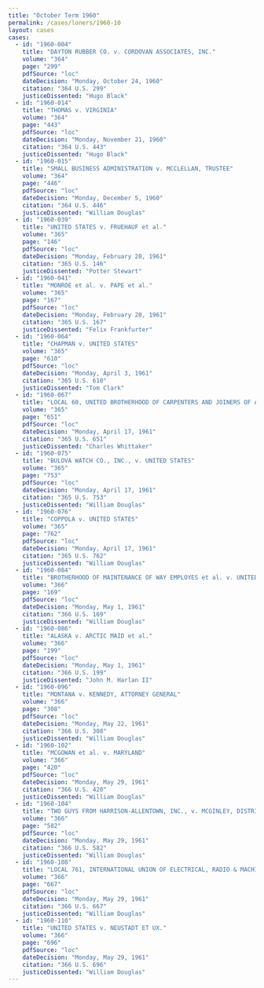```yaml
---
title: "October Term 1960"
permalink: /cases/loners/1960-10
layout: cases
cases:
  - id: "1960-004"
    title: "DAYTON RUBBER CO. v. CORDOVAN ASSOCIATES, INC."
    volume: "364"
    page: "299"
    pdfSource: "loc"
    dateDecision: "Monday, October 24, 1960"
    citation: "364 U.S. 299"
    justiceDissented: "Hugo Black"
  - id: "1960-014"
    title: "THOMAS v. VIRGINIA"
    volume: "364"
    page: "443"
    pdfSource: "loc"
    dateDecision: "Monday, November 21, 1960"
    citation: "364 U.S. 443"
    justiceDissented: "Hugo Black"
  - id: "1960-015"
    title: "SMALL BUSINESS ADMINISTRATION v. MCCLELLAN, TRUSTEE"
    volume: "364"
    page: "446"
    pdfSource: "loc"
    dateDecision: "Monday, December 5, 1960"
    citation: "364 U.S. 446"
    justiceDissented: "William Douglas"
  - id: "1960-039"
    title: "UNITED STATES v. FRUEHAUF et al."
    volume: "365"
    page: "146"
    pdfSource: "loc"
    dateDecision: "Monday, February 20, 1961"
    citation: "365 U.S. 146"
    justiceDissented: "Potter Stewart"
  - id: "1960-041"
    title: "MONROE et al. v. PAPE et al."
    volume: "365"
    page: "167"
    pdfSource: "loc"
    dateDecision: "Monday, February 20, 1961"
    citation: "365 U.S. 167"
    justiceDissented: "Felix Frankfurter"
  - id: "1960-064"
    title: "CHAPMAN v. UNITED STATES"
    volume: "365"
    page: "610"
    pdfSource: "loc"
    dateDecision: "Monday, April 3, 1961"
    citation: "365 U.S. 610"
    justiceDissented: "Tom Clark"
  - id: "1960-067"
    title: "LOCAL 60, UNITED BROTHERHOOD OF CARPENTERS AND JOINERS OF AMERICA, AFL-CIO, et al. v. NATIONAL LABOR RELATIONS BOARD"
    volume: "365"
    page: "651"
    pdfSource: "loc"
    dateDecision: "Monday, April 17, 1961"
    citation: "365 U.S. 651"
    justiceDissented: "Charles Whittaker"
  - id: "1960-075"
    title: "BULOVA WATCH CO., INC., v. UNITED STATES"
    volume: "365"
    page: "753"
    pdfSource: "loc"
    dateDecision: "Monday, April 17, 1961"
    citation: "365 U.S. 753"
    justiceDissented: "William Douglas"
  - id: "1960-076"
    title: "COPPOLA v. UNITED STATES"
    volume: "365"
    page: "762"
    pdfSource: "loc"
    dateDecision: "Monday, April 17, 1961"
    citation: "365 U.S. 762"
    justiceDissented: "William Douglas"
  - id: "1960-084"
    title: "BROTHERHOOD OF MAINTENANCE OF WAY EMPLOYES et al. v. UNITED STATES et al."
    volume: "366"
    page: "169"
    pdfSource: "loc"
    dateDecision: "Monday, May 1, 1961"
    citation: "366 U.S. 169"
    justiceDissented: "William Douglas"
  - id: "1960-086"
    title: "ALASKA v. ARCTIC MAID et al."
    volume: "366"
    page: "199"
    pdfSource: "loc"
    dateDecision: "Monday, May 1, 1961"
    citation: "366 U.S. 199"
    justiceDissented: "John M. Harlan II"
  - id: "1960-096"
    title: "MONTANA v. KENNEDY, ATTORNEY GENERAL"
    volume: "366"
    page: "308"
    pdfSource: "loc"
    dateDecision: "Monday, May 22, 1961"
    citation: "366 U.S. 308"
    justiceDissented: "William Douglas"
  - id: "1960-102"
    title: "MCGOWAN et al. v. MARYLAND"
    volume: "366"
    page: "420"
    pdfSource: "loc"
    dateDecision: "Monday, May 29, 1961"
    citation: "366 U.S. 420"
    justiceDissented: "William Douglas"
  - id: "1960-104"
    title: "TWO GUYS FROM HARRISON-ALLENTOWN, INC., v. MCGINLEY, DISTRICT ATTORNEY, LEHIGH COUNTY, PENNSYLVANIA, et al."
    volume: "366"
    page: "582"
    pdfSource: "loc"
    dateDecision: "Monday, May 29, 1961"
    citation: "366 U.S. 582"
    justiceDissented: "William Douglas"
  - id: "1960-108"
    title: "LOCAL 761, INTERNATIONAL UNION OF ELECTRICAL, RADIO & MACHINE WORKERS, AFLCIO v. NATIONAL LABOR RELATIONS BOARD et al."
    volume: "366"
    page: "667"
    pdfSource: "loc"
    dateDecision: "Monday, May 29, 1961"
    citation: "366 U.S. 667"
    justiceDissented: "William Douglas"
  - id: "1960-110"
    title: "UNITED STATES v. NEUSTADT ET UX."
    volume: "366"
    page: "696"
    pdfSource: "loc"
    dateDecision: "Monday, May 29, 1961"
    citation: "366 U.S. 696"
    justiceDissented: "William Douglas"
---
```

